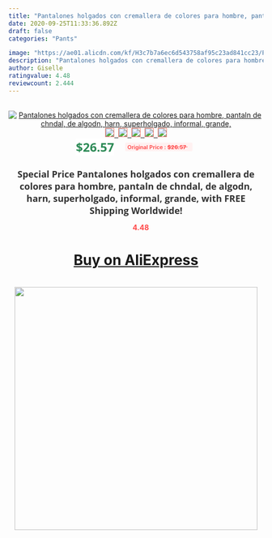 ```yaml
---
title: "Pantalones holgados con cremallera de colores para hombre, pantaln de chndal, de algodn, harn, superholgado, informal, grande,"
date: 2020-09-25T11:33:36.892Z
draft: false
categories: "Pants"

image: "https://ae01.alicdn.com/kf/H3c7b7a6ec6d543758af95c23ad841cc23/Pantalones-holgados-con-cremallera-de-colores-para-hombre-pantaln-de-chndal-de-algodn-harn-superholgado-informal.jpg"
description: "Pantalones holgados con cremallera de colores para hombre, pantaln de chndal, de algodn, harn, superholgado, informal, grande,"
author: Giselle
ratingvalue: 4.48
reviewcount: 2.444
---
```

<br>
<div style="text-align: center;">
<a href="https://s.click.aliexpress.com/e/_AF5BEd" target="_blank" rel="nofollow noopener noreferrer"><img alt="Pantalones holgados con cremallera de colores para hombre, pantaln de chndal, de algodn, harn, superholgado, informal, grande," class="magnifier-image" src="https://ae01.alicdn.com/kf/H3c7b7a6ec6d543758af95c23ad841cc23/Pantalones-holgados-con-cremallera-de-colores-para-hombre-pantaln-de-chndal-de-algodn-harn-superholgado-informal.jpg_640x640.jpg">
<br>
<img style="border:1px solid salmon" src="https://ae01.alicdn.com/kf/H3c7b7a6ec6d543758af95c23ad841cc23/Pantalones-holgados-con-cremallera-de-colores-para-hombre-pantaln-de-chndal-de-algodn-harn-superholgado-informal.jpg_120x120.jpg">&nbsp;&nbsp;<img style="border:1px solid salmon" src="https://ae01.alicdn.com/kf/H3a1ba1dcf37248a5879100fbaf3225225/Pantalones-holgados-con-cremallera-de-colores-para-hombre-pantaln-de-chndal-de-algodn-harn-superholgado-informal.jpg_120x120.jpg">&nbsp;&nbsp;<img style="border:1px solid salmon" src="https://ae01.alicdn.com/kf/H5806cc84e98c4f109f3643ec55aac827s/Pantalones-holgados-con-cremallera-de-colores-para-hombre-pantaln-de-chndal-de-algodn-harn-superholgado-informal.jpg_120x120.jpg">&nbsp;&nbsp;<img style="border:1px solid salmon" src="https://ae01.alicdn.com/kf/H497deb8719414e8d9291aa9b77453899W/Pantalones-holgados-con-cremallera-de-colores-para-hombre-pantaln-de-chndal-de-algodn-harn-superholgado-informal.jpg_120x120.jpg">&nbsp;&nbsp;<img style="border:1px solid salmon" src="https://ae01.alicdn.com/kf/H453ce50a947e409295791fe4b3a50358k/Pantalones-holgados-con-cremallera-de-colores-para-hombre-pantaln-de-chndal-de-algodn-harn-superholgado-informal.jpg_120x120.jpg"></a></div><br0>
<div style="text-align: center;"><span style="background-color: white; border: 0px; box-sizing: border-box; color: seagreen; display: inline-block; font-family: &quot;open sans&quot; , &quot;arial&quot; , &quot;helvetica&quot; , sans-serif , &quot;heiti&quot;; font-size: 24px; font-stretch: inherit; font-weight: 700; line-height: inherit; margin: 0px 10px 0px 0px; padding: 0px; vertical-align: middle;">$26.57 </span>
<span style="background: rgb(255 , 241 , 241); border-radius: 3px; border: 0px; box-sizing: border-box; color: #ff4747; display: inline-block; font-family: inherit; font-size: 12px; font-stretch: inherit; font-style: inherit; font-variant: inherit; font-weight: 600; line-height: inherit; margin: 0px; padding: 2px 5px; transform: scale(0.9); vertical-align: middle;">Original Price : <b style="text-decoration: line-through;">$26.57 </b> &nbsp;&nbsp;</span></div>
<h1 style="color: #333333; display: inline-block; font-family: &quot;open sans&quot; , &quot;arial&quot; , &quot;helvetica&quot; , sans-serif , &quot;heiti&quot;; font-size: 18px; font-stretch: inherit; font-weight: 700; text-align: center;">Special Price Pantalones holgados con cremallera de colores para hombre, pantaln de chndal, de algodn, harn, superholgado, informal, grande, with FREE Shipping Worldwide!</h1>
<div style="color: #ff4747; text-align: center;">
<img src="https://4.bp.blogspot.com/-M0ZcTcb-5uY/XleCXlxnR4I/AAAAAAAAAEc/OrjgMkXV1oMQFaCRZj5HQwOCBcu3w1FegCPcBGAYYCw/s1600/star.png" style="height: 15px;">&nbsp;<b>4.48</b></div>
<div class="button_cont" align="center"><a class="buynow_a" href="https://s.click.aliexpress.com/e/_AF5BEd" target="_blank" rel="nofollow noopener noreferrer"><H1>Buy on AliExpress</H1></a></div><br>
<div class="separator" style="clear: both; text-align: center;">
<img src="https://lh3.googleusercontent.com/-pTy5HemUv9M/XlePHvY0dAI/AAAAAAAAAE4/0nX5iRUoIWY8eMW9Dpxeirr157OZliDIgCLcBGAsYHQ/s1600/badge.gif" width="480">
</div>
